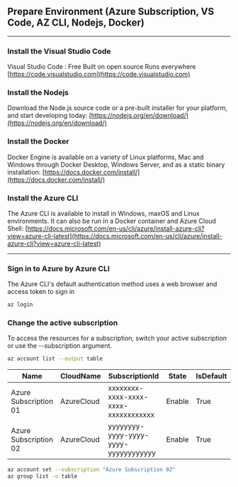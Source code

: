 ## Prepare Environment (Azure Subscription, VS Code, AZ CLI, Nodejs, Docker)
---
### Install the Visual Studio Code

Visual Studio Code : Free Built on open source Runs everywhere [https://code.visualstudio.com](https://code.visualstudio.com)

### Install the Nodejs

Download the Node.js source code or a pre-built installer for your platform, and start developing today: [https://nodejs.org/en/download/](https://nodejs.org/en/download/)

### Install the Docker
Docker Engine is available on a variety of Linux platforms, Mac and Windows through Docker Desktop, Windows Server, and as a static binary installation: [https://docs.docker.com/install/](https://docs.docker.com/install/)

### Install the Azure CLI

The Azure CLI is available to install in Windows, maxOS and Linux environments. It can also be run in a Docker container and Azure Cloud Shell: [https://docs.microsoft.com/en-us/cli/azure/install-azure-cli?view=azure-cli-latest](https://docs.microsoft.com/en-us/cli/azure/install-azure-cli?view=azure-cli-latest)

---

### Sign in to Azure by Azure CLI
The Azure CLI's default authentication method uses a web browser and access token to sign in
```bash
az login
```

### Change the active subscription
To access the resources for a subscription, switch your active subscription or use the --subscription argument. 
```bash
az account list --output table
```
Name                                        | CloudName    | SubscriptionId                        | State    | IsDefault
--- | --- | --- | --- | ---
Azure Subscription 01 | AzureCloud | xxxxxxxx-xxxx-xxxx-xxxx-xxxxxxxxxxxx  | Enable | True
Azure Subscription 02 | AzureCloud | yyyyyyyy-yyyy-yyyy-yyyy-yyyyyyyyyyyy  | Enable | True

```bash
az account set --subscription "Azure Subscription 02"
az group list -o table
```

